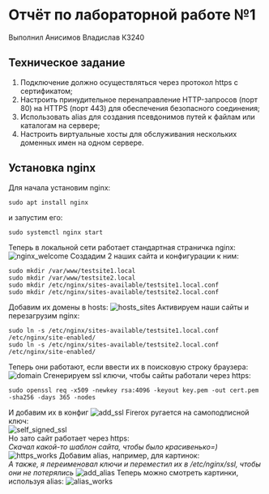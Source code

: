 # Отчёт по лабораторной работе №1
Выполнил Анисимов Владислав К3240
## Техническое задание
1. Подключение должно осуществляться через протокол https с сертификатом;
2. Настроить принудительное перенаправление HTTP-запросов (порт 80) на HTTPS (порт 443) для обеспечения безопасного соединения;
3. Использовать alias для создания псевдонимов путей к файлам или каталогам на сервере;
4. Настроить виртуальные хосты для обслуживания нескольких доменных имен на одном сервере.
## Установка nginx
Для начала установим nginx:
```shell
sudo apt install nginx
```
и запустим его:
 ```shell 
sudo systemctl nginx start
```
[//]:(![nginx_start](./assets/nginx_start.png))
Теперь в локальной сети работает стандартная страничка nginx:
![nginx_welcome](./assets/nginx_welcome.png)
Создадим 2 наших сайта и конфигурации к ним:
 ```shell
sudo mkdir /var/www/testsite1.local
sudo mkdir /var/www/testsite2.local
sudo mkdir /etc/nginx/sites-available/testsite1.local.conf
sudo mkdir /etc/nginx/sites-available/testsite2.local.conf
```
[//]:(![nginx_conf](./assets/nginx_conf.png))
Добавим их домены в hosts:
![hosts_sites](./assets/hosts_sites.png)
Активируем наши сайты и перезагрузим nginx:
 ```shell
sudo ln -s /etc/nginx/sites-available/testsite1.local.conf /etc/nginx/site-enabled/
sudo ln -s /etc/nginx/sites-available/testsite2.local.conf /etc/nginx/site-enabled/
```
[//]:(![enable_reload](./assets/enable_reload.png))
Теперь они работают, если ввести их в поисковую строку браузера:
![domain](./assets/domain.png)
Сгенерируем ssl ключи, чтобы сайты работали через https:
 ```shell
sudo openssl req -x509 -newkey rsa:4096 -keyout key.pem -out cert.pem -sha256 -days 365 -nodes
```
[//]:(![ssl_keygen](./assets/ssl_keygen.png))
И добавим их в конфиг
![add_ssl](./assets/add_ssl.png)
Firerox ругается на самоподписной ключ:\
![self_signed_ssl](./assets/self_signed_ssl.png)\
Но зато сайт работает через https:\
_Скачал какой-то шаблон сайта, чтобы было красивенько=)_
![https_works](./assets/https_works.png)
Добавим alias, например, для картинок:\
_А также, я переименовал ключи и переместил их в /etc/nginx/ssl, чтобы они не потерялись_
![add_alias](./assets/add_alias.png)
Теперь можно смотреть картинки, используя alias:
![alias_works](./assets/alias_works.png)